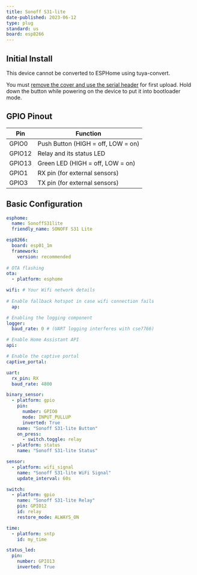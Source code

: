 ```yaml
---
title: Sonoff S31-lite
date-published: 2023-06-12
type: plug
standard: us
board: esp8266
---
```


## Initial Install

This device cannot be converted to ESPHome using tuya-convert.

You must [remove the cover and use the serial header](https://www.adventurousway.com/blog/sonoff-s31) for first upload. Hold down the button while powering on the device to put it into bootloader mode.

## GPIO Pinout

| Pin    | Function                           |
| ------ | ---------------------------------- |
| GPIO0  | Push Button (HIGH = off, LOW = on) |
| GPIO12 | Relay and its status LED           |
| GPIO13 | Green LED (HIGH = off, LOW = on)   |
| GPIO1  | RX pin (for external sensors)      |
| GPIO3  | TX pin (for external sensors)      |

## Basic Configuration

```yaml
esphome:
  name: SonoffS31lite
  friendly_name: SONOFF S31 Lite

esp8266:
  board: esp01_1m
  framework:
    version: recommended
    
# OTA flashing
ota:
  - platform: esphome

wifi: # Your Wifi network details
  
# Enable fallback hotspot in case wifi connection fails  
  ap:

# Enabling the logging component
logger:
  baud_rate: 0 # (UART logging interferes with cse7766)

# Enable Home Assistant API
api:

# Enable the captive portal
captive_portal:

uart:
  rx_pin: RX
  baud_rate: 4800

binary_sensor:
  - platform: gpio
    pin:
      number: GPIO0
      mode: INPUT_PULLUP
      inverted: True
    name: "Sonoff S31-lite Button"
    on_press:
      - switch.toggle: relay
  - platform: status
    name: "Sonoff S31-lite Status"

sensor:
  - platform: wifi_signal
    name: "Sonoff S31-lite WiFi Signal"
    update_interval: 60s

switch:
  - platform: gpio
    name: "Sonoff S31-lite Relay"
    pin: GPIO12
    id: relay
    restore_mode: ALWAYS_ON

time:
  - platform: sntp
    id: my_time

status_led:
  pin:
    number: GPIO13
    inverted: True
```
